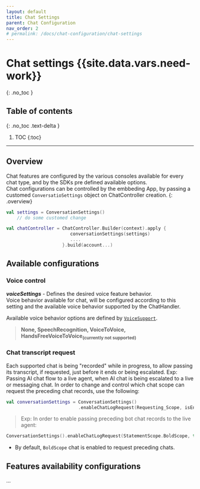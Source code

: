 ```yaml
---
layout: default
title: Chat Settings
parent: Chat Configuration
nav_order: 2
# permalink: /docs/chat-configuration/chat-settings
---
```


# Chat settings {{site.data.vars.need-work}}
{: .no_toc }

## Table of contents
{: .no_toc .text-delta }

1. TOC
{:toc}

---

## Overview
Chat features are configured by the various consoles available for every chat type, and by the SDKs pre defined available options.  
Chat configurations can be controlled by the embbeding App, by passing a customed `ConversatioSettings` object on ChatController creation.
{: .overview}

```kotlin
val settings = ConversationSettings()
    // do some customed change

val chatController = ChatController.Builder(context).apply {
                        conversationSettings(settings)
                        ....
                     }.build(account...)
```

## Available configurations

### Voice control
**_voiceSettings_** - Defines the desired voice feature behavior.   
Voice behavior available for chat, will be configured according to this setting and the available voice behavior supported by the ChatHandler.   

Available voice behavior options are defined by <u>`VoiceSupport`</u>.   
>**None, SpeechRecognition, VoiceToVoice, HandsFreeVoiceToVoice<sub>(currently not supported)</sub>**


### Chat transcript request
Each supported chat is being "recorded" while in progress, to allow passing its transcript, if requested, just before it ends or being escalated.
Exp: Passing AI chat flow to a live agent, when AI chat is being escalated to a live or messaging chat.
In order to change and control which chat scope can request the preceding chat records, use the following:
```kotlin
val conversationSettings = ConversationSettings()
                           .enableChatLogRequest(Requesting_Scope, isEnabled)
```

> Exp: In order to enable passing preceding bot chat records to the live agent:
```kotlin
ConversationSettings().enableChatLogRequest(StatementScope.BoldScope, true)         
```   

- By default, `BoldScope` chat is enabled to request preceding chats. 

   
## Features availability configurations
...
